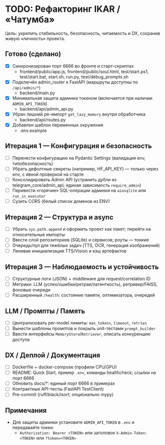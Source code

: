 # TODO: Рефакторинг IKAR / «Чатумба»

Цель: укрепить стабильность, безопасность, читаемость и DX, сохранив живую «личность» проекта.

## Готово (сделано)
- [x] Синхронизирован порт 6666 во фронте и старт-скриптах
  - frontend/public/app.js, frontend/public/soul.html, test/start.ps1, test/start.bat, start.sh, run.py, test/debug_prompts.sh
- [x] Подключён admin_router к FastAPI (маршруты доступны по `/api/admin/*`)
  - backend/main.py
- [x] Минимальная защита админки токеном (включается при наличии `ADMIN_API_TOKEN`)
  - backend/api/admin_api.py
- [x] Убран лишний ре-импорт `get_lazy_memory` внутри обработчика
  - backend/api/routes.py
- [x] Добавлен шаблон переменных окружения
  - .env.example

## Итерация 1 — Конфигурация и безопасность
- [ ] Перенести конфигурацию на Pydantic Settings (валидация env, типобезопасность)
- [ ] Убрать дефолтные секреты (например, HF_API_KEY) — только через env, с явной проверкой на старте
- [ ] Консолидировать Admin API (устранить дубли из telegram_core/admin_api; единая зависимость `require_admin`)
- [ ] Перевести «горячие» SQL-операции админки на `aiosqlite` или `run_in_executor`
- [ ] Сузить CORS (белый список доменов из ENV)

## Итерация 2 — Структура и async
- [ ] Убрать `sys.path.append` и оформить проект как пакет; перейти на относительные импорты
- [ ] Ввести слой репозиториев (SQLite) и сервисов; роуты — тонкие
- [ ] Очередь/пул для тяжёлых задач (TTS, OCR, генерация изображений)
- [ ] Ленивая инициализация TTS/Vision и кэш артефактов

## Итерация 3 — Наблюдаемость и устойчивость
- [ ] Структурные логи (JSON) + middleware для request/correlation ID
- [ ] Метрики: LLM (успех/ошибки/ретраи/латентность), ретривер/FAISS, фоновые очереди
- [ ] Расширенный `/health`: состояние памяти, оптимизатора, очередей

## LLM / Промпты / Память
- [ ] Централизовать per-model лимиты: `max_tokens`, `timeout`, `retries`
- [ ] Вынести шаблоны промптов и покрыть unit-тестами `prompt_builder`
- [ ] Ввести интерфейсы `MemoryStore`/`Retriever`, описать конкуренцию доступа

## DX / Деплой / Документация
- [ ] Dockerfile + docker-compose (профили CPU/GPU)
- [ ] README: Quick Start, пример `.env`, команды healthcheck; ссылки на порт 6666
- [ ] Обновить docs/*: единый порт 6666 в примерах
- [ ] Контрактные API-тесты (FastAPI TestClient)
- [ ] Pre-commit (ruff/black/isort; опционально mypy)

## Примечания
- Для защиты админки установите `ADMIN_API_TOKEN` в `.env` и передавайте токен:
  - `Authorization: Bearer <TOKEN>` или заголовок `X-Admin-Token: <TOKEN>` или `?token=<TOKEN>`

